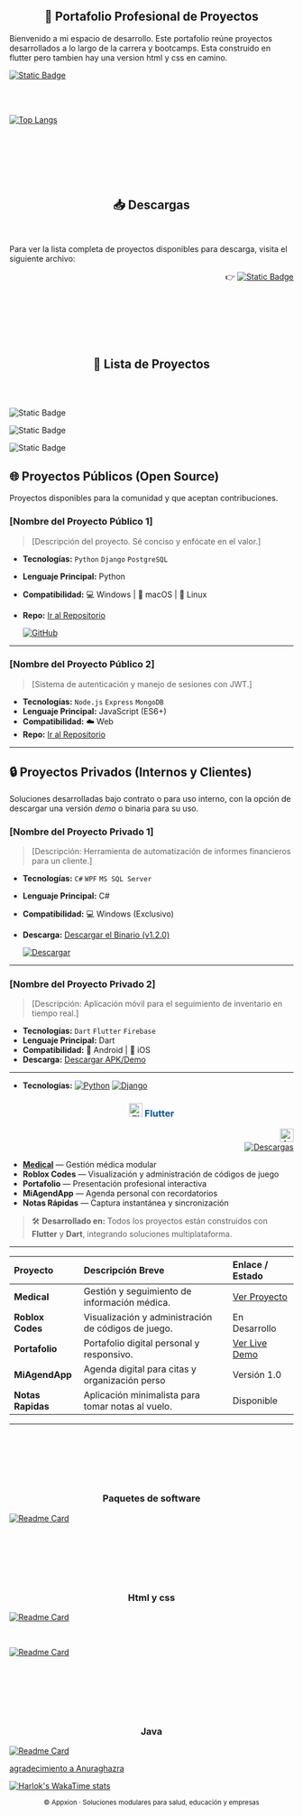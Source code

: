<h2 align="center">
💼 Portafolio Profesional de Proyectos
</h2>


Bienvenido a mi espacio de desarrollo. Este portafolio reúne proyectos desarrollados a lo largo de la carrera y bootcamps. Esta construido en flutter pero tambien hay una version html y css en camino.

[![Static Badge](https://img.shields.io/badge/Puedes%20ver%20la%20p%C3%A1gina%20aqui-%23F8F0E3?style=flat&logo=googlechrome&logoColor=%23D1061B)](https://luismtapia.github.io/portafolio)



<br>
<br>

[![Top Langs](https://github-readme-stats.vercel.app/api/top-langs/?username=luismtapia&layout=donut)](https://github.com/luismtapia/github-readme-stats)








<br>
<br>
<br>
<br>
<br>

<h2 align="center">
   📥 Descargas
</h2>

<br>

Para ver la lista completa de proyectos disponibles para descarga, visita el siguiente archivo:

<div align="right">
   
👉
[![Static Badge](https://img.shields.io/badge/Descargas-%2385C8C8?style=flat&logo=abdownloadmanager&logoColor=%2300465B)](/DOWNLOAD.md)

</div>







<br>
<br>
<br>
<br>
<br>

<h2 align="center">
💼 Lista de Proyectos
</h2>



<br>
<br>


![Static Badge](https://img.shields.io/badge/Repositorios%20P%C3%BAblicos-%23FFFFFF?style=for-the-badge&logo=github&logoColor=%23181717&labelColor=%23Ffffff)


![Static Badge](https://img.shields.io/badge/Repositorios%20P%C3%BAblicos-%23FFFFFF?style=flat&logo=github&logoColor=%23181717&labelColor=%23Ffffff)


![Static Badge](https://img.shields.io/badge/Repositorios%20P%C3%BAblicos-%23FFFFFF?style=flat-square&logo=github&logoColor=%23181717&labelColor=%23Ffffff)



## 🌐 Proyectos Públicos (Open Source)

Proyectos disponibles para la comunidad y que aceptan contribuciones.

### **[Nombre del Proyecto Público 1]**

> [Descripción del proyecto. Sé conciso y enfócate en el valor.]

* **Tecnologías:** `Python` `Django` `PostgreSQL`
* **Lenguaje Principal:** Python
* **Compatibilidad:** 💻 Windows | 🍎 macOS | 🐧 Linux
* **Repo:** [Ir al Repositorio](URL_REPO_PUBLICO)
    
    [![GitHub](https://img.shields.io/badge/GitHub-100000?style=for-the-badge&logo=github&logoColor=white)](URL_REPO_PUBLICO)

---

### **[Nombre del Proyecto Público 2]**

> [Sistema de autenticación y manejo de sesiones con JWT.]

* **Tecnologías:** `Node.js` `Express` `MongoDB`
* **Lenguaje Principal:** JavaScript (ES6+)
* **Compatibilidad:** ☁️ Web
* **Repo:** [Ir al Repositorio](URL_REPO_PUBLICO_2)

---


## 🔒 Proyectos Privados (Internos y Clientes)

Soluciones desarrolladas bajo contrato o para uso interno, con la opción de descargar una versión *demo* o binaria para su uso.

### **[Nombre del Proyecto Privado 1]**

> [Descripción: Herramienta de automatización de informes financieros para un cliente.]

* **Tecnologías:** `C#` `WPF` `MS SQL Server`
* **Lenguaje Principal:** C#
* **Compatibilidad:** 💻 Windows (Exclusivo)
* **Descarga:** [Descargar el Binario (v1.2.0)](URL_DE_DESCARGA_BINARIO)
    
    [![Descargar](https://img.shields.io/badge/Descarga-Demo-darkgreen?style=for-the-badge&logo=download&logoColor=white)](URL_DE_DESCARGA_BINARIO)

---

### **[Nombre del Proyecto Privado 2]**

> [Descripción: Aplicación móvil para el seguimiento de inventario en tiempo real.]

* **Tecnologías:** `Dart` `Flutter` `Firebase`
* **Lenguaje Principal:** Dart
* **Compatibilidad:** 📱 Android | 🍎 iOS
* **Descarga:** [Descargar APK/Demo](URL_DE_DESCARGA_APK)

---




* **Tecnologías:** [![Python](https://img.shields.io/badge/Python-3776AB?style=for-the-badge&logo=python&logoColor=white)](URL) 
    [![Django](https://img.shields.io/badge/Django-092E20?style=for-the-badge&logo=django&logoColor=white)](URL)
  




<!--
================================================================================
                      PROYECTOS MÓVILES EN FLUTTER                                  
================================================================================
-->

<h3 align="center">
  <img src="https://cdn.simpleicons.org/flutter/02569B" alt="Flutter" width="24" height="24">
  <span style="color:#02569B; font-weight:bold;">Flutter</span>
</h3>

<div align="right">
  <img src="https://cdn.simpleicons.org/android/3DDC84" alt="Android" width="24" height="24">
</div>

<div align="right">
  <a href="/DOWNLOAD.md">
    <img src="https://img.shields.io/badge/Descargas-%2385C8C8?style=flat&logo=android&logoColor=3DDC84" alt="Descargas">
  </a>
</div>






- **[Medical](/DOWNLOAD.md#medical)** — Gestión médica modular
- **Roblox Codes** — Visualización y administración de códigos de juego
- **Portafolio** — Presentación profesional interactiva
- **MiAgendApp** — Agenda personal con recordatorios
- **Notas Rápidas** — Captura instantánea y sincronización





> 🛠️ **Desarrollado en:** Todos los proyectos están construidos con **Flutter** y **Dart**, integrando soluciones multiplataforma.




---





| Proyecto | Descripción Breve | Enlace / Estado |
| :--- | :--- | :--- |
| **Medical** | Gestión y seguimiento de información médica.| [Ver Proyecto](LINK_AQUI) |
| **Roblox Codes** | Visualización y administración de códigos de juego.| En Desarrollo |
| **Portafolio** | Portafolio digital personal y responsivo. | [Ver Live Demo](LINK_AQUI) |
| **MiAgendApp** | Agenda digital para citas y organización perso| Versión 1.0 |
| **Notas Rapidas** | Aplicación minimalista para tomar notas al vuelo. | Disponible |


---










<!--
================================================================================
                      PROYECTOS npm                                  
================================================================================
-->
<br>
<br>
<br>
<br>
<br>
<h3 align="center">
Paquetes de software 
</h3>




[![Readme Card](https://github-readme-stats.vercel.app/api/pin/?username=luismtapia&repo=analyzer-text)](https://github.com/luismtapia/analyzer-text)


<br>
<br>
<br>
<br>
<br>
<h3 align="center">
Html y css
</h3>

[![Readme Card](https://github-readme-stats.vercel.app/api/pin/?username=luismtapia&repo=podo-step)](https://github.com/luismtapia/podo-step)

<br>


[![Readme Card](https://github-readme-stats.vercel.app/api/pin/?username=luismtapia&repo=chatLS)](https://github.com/luismtapia/chatLS)


<br>
<br>
<br>
<br>
<br>
<h3 align="center">
Java
</h3>

[![Readme Card](https://github-readme-stats.vercel.app/api/pin/?username=luismtapia&repo=proyectos-java-ITC)](https://github.com/luismtapia/proyectos-java-ITC)






[agradecimiento a Anuraghazra](https://github.com/anuraghazra/github-readme-stats#responsive-card-theme#gh-light-mode-only)








[![Harlok's WakaTime stats](https://github-readme-stats.vercel.app/api/wakatime?username=luismtapia)](https://github.com/luismtapia/podo-step)

















<p align="center">
  <sub>© Appxion · Soluciones modulares para salud, educación y empresas</sub>
</p>












